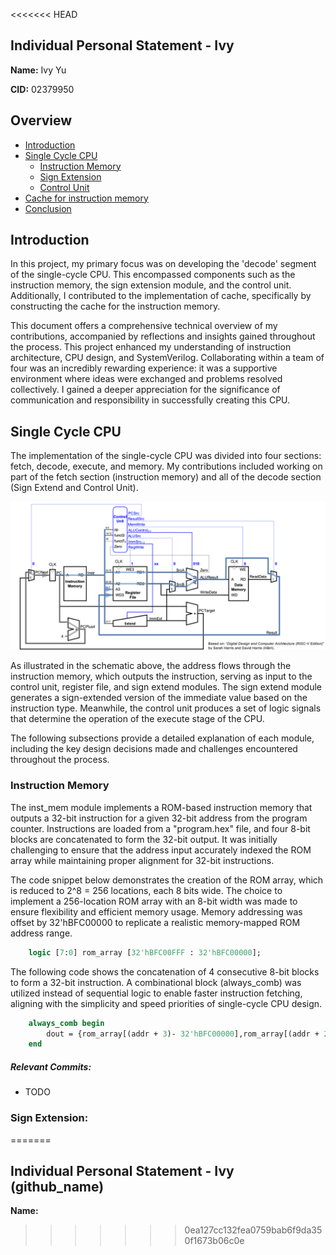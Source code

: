<<<<<<< HEAD
## Individual Personal Statement - Ivy 

**Name:** Ivy Yu

**CID:** 02379950

## Overview
- [Introduction](#introduction)
- [Single Cycle CPU](#single-cycle-cpu)
    - [Instruction Memory](#instruction-memory)
    - [Sign Extension](#sign-extension)
    - [Control Unit](#control-unit)
- [Cache for instruction memory](#cache-for-instruction-memory)
- [Conclusion](#conclusion)


## Introduction
In this project, my primary focus was on developing the 'decode' segment of the single-cycle CPU. This encompassed components such as the instruction memory, the sign extension module, and the control unit. Additionally, I contributed to the implementation of cache, specifically by constructing the cache for the instruction memory.

This document offers a comprehensive technical overview of my contributions, accompanied by reflections and insights gained throughout the process. This project enhanced my understanding of instruction architecture, CPU design, and SystemVerilog. Collaborating within a team of four was an incredibly rewarding experience: it was a supportive environment where ideas were exchanged and problems resolved collectively. I gained a deeper appreciation for the significance of communication and responsibility in successfully creating this CPU. 


## Single Cycle CPU

The implementation of the single-cycle CPU was divided into four sections: fetch, decode, execute, and memory. My contributions included working on part of the fetch section (instruction memory) and all of the decode section (Sign Extend and Control Unit). 

![cpu](../image/single_cycle_cpu.png)

As illustrated in the schematic above, the address flows through the instruction memory, which outputs the instruction, serving as input to the control unit, register file, and sign extend modules. The sign extend module generates a sign-extended version of the immediate value based on the instruction type. Meanwhile, the control unit produces a set of logic signals that determine the operation of the execute stage of the CPU.

The following subsections provide a detailed explanation of each module, including the key design decisions made and challenges encountered throughout the process. 

### Instruction Memory

The inst_mem module implements a ROM-based instruction memory that outputs a 32-bit instruction for a given 32-bit address from the program counter. Instructions are loaded from a "program.hex" file, and four 8-bit blocks are concatenated to form the 32-bit output. It was initially challenging to ensure that the address input accurately indexed the ROM array while maintaining proper alignment for 32-bit instructions. 

The code snippet below demonstrates the creation of the ROM array, which is reduced to 2^8 = 256 locations, each 8 bits wide. The choice to implement a 256-location ROM array with an 8-bit width was made to ensure flexibility and efficient memory usage. Memory addressing was offset by 32'hBFC00000 to replicate a realistic memory-mapped ROM address range.
```sv
    logic [7:0] rom_array [32'hBFC00FFF : 32'hBFC00000];  
```

The following code shows the concatenation of 4 consecutive 8-bit blocks to form a 32-bit instruction. A combinational block (always_comb) was utilized instead of sequential logic to enable faster instruction fetching, aligning with the simplicity and speed priorities of single-cycle CPU design.
```sv
    always_comb begin
        dout = {rom_array[(addr + 3)- 32'hBFC00000],rom_array[(addr + 2) - 32'hBFC00000],rom_array[(addr+ 1) - 32'hBFC00000],rom_array[(addr) - 32'hBFC00000]};
    end
```

##### Relevant Commits:
- TODO


### Sign Extension:
=======
## Individual Personal Statement - Ivy (github_name)
**Name:** 
>>>>>>> 0ea127cc132fea0759bab6f9da350f1673b06c0e
